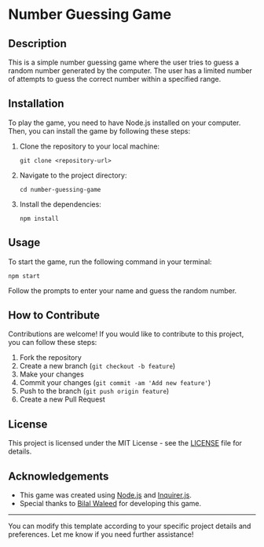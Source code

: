 
# Number Guessing Game

## Description

This is a simple number guessing game where the user tries to guess a random number generated by the computer. The user has a limited number of attempts to guess the correct number within a specified range.

## Installation

To play the game, you need to have Node.js installed on your computer. Then, you can install the game by following these steps:

1. Clone the repository to your local machine:

    ```
    git clone <repository-url>
    ```

2. Navigate to the project directory:

    ```
    cd number-guessing-game
    ```

3. Install the dependencies:

    ```
    npm install
    ```

## Usage

To start the game, run the following command in your terminal:

```
npm start
```

Follow the prompts to enter your name and guess the random number.

## How to Contribute

Contributions are welcome! If you would like to contribute to this project, you can follow these steps:

1. Fork the repository
2. Create a new branch (`git checkout -b feature`)
3. Make your changes
4. Commit your changes (`git commit -am 'Add new feature'`)
5. Push to the branch (`git push origin feature`)
6. Create a new Pull Request

## License

This project is licensed under the MIT License - see the [LICENSE](LICENSE) file for details.

## Acknowledgements

- This game was created using [Node.js](https://nodejs.org/) and [Inquirer.js](https://www.npmjs.com/package/inquirer).
- Special thanks to [Bilal Waleed](https://github.com/bilalwaleed) for developing this game.

---

You can modify this template according to your specific project details and preferences. Let me know if you need further assistance!